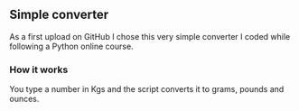 ## Simple converter
As a first upload on GitHub I chose this very simple converter I coded while following a Python online course.
### How it works
You type a number in Kgs and the script converts it to grams, pounds and ounces.